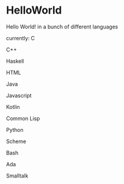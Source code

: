 # HelloWorld
Hello World! in a bunch of different languages

currently:
  C
  
  C++
  
  Haskell
  
  HTML
  
  Java
  
  Javascript
  
  Kotlin
  
  Common Lisp
  
  Python
  
  Scheme
  
  Bash
  
  Ada
  
  Smalltalk
